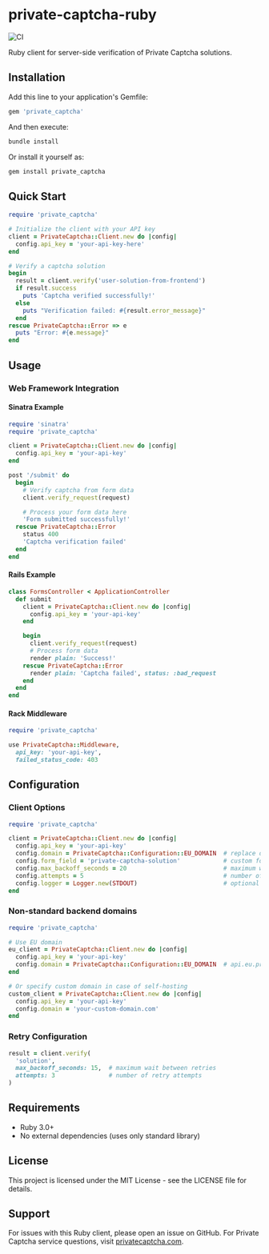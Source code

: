 # private-captcha-ruby

![CI](https://github.com/PrivateCaptcha/private-captcha-ruby/actions/workflows/ci.yaml/badge.svg)

Ruby client for server-side verification of Private Captcha solutions.

## Installation

Add this line to your application's Gemfile:

```ruby
gem 'private_captcha'
```

And then execute:

```bash
bundle install
```

Or install it yourself as:

```bash
gem install private_captcha
```

## Quick Start

```ruby
require 'private_captcha'

# Initialize the client with your API key
client = PrivateCaptcha::Client.new do |config|
  config.api_key = 'your-api-key-here'
end

# Verify a captcha solution
begin
  result = client.verify('user-solution-from-frontend')
  if result.success
    puts 'Captcha verified successfully!'
  else
    puts "Verification failed: #{result.error_message}"
  end
rescue PrivateCaptcha::Error => e
  puts "Error: #{e.message}"
end
```

## Usage

### Web Framework Integration

#### Sinatra Example

```ruby
require 'sinatra'
require 'private_captcha'

client = PrivateCaptcha::Client.new do |config|
  config.api_key = 'your-api-key'
end

post '/submit' do
  begin
    # Verify captcha from form data
    client.verify_request(request)

    # Process your form data here
    'Form submitted successfully!'
  rescue PrivateCaptcha::Error
    status 400
    'Captcha verification failed'
  end
end
```

#### Rails Example

```ruby
class FormsController < ApplicationController
  def submit
    client = PrivateCaptcha::Client.new do |config|
      config.api_key = 'your-api-key'
    end

    begin
      client.verify_request(request)
      # Process form data
      render plain: 'Success!'
    rescue PrivateCaptcha::Error
      render plain: 'Captcha failed', status: :bad_request
    end
  end
end
```

#### Rack Middleware

```ruby
require 'private_captcha'

use PrivateCaptcha::Middleware,
  api_key: 'your-api-key',
  failed_status_code: 403
```

## Configuration

### Client Options

```ruby
require 'private_captcha'

client = PrivateCaptcha::Client.new do |config|
  config.api_key = 'your-api-key'
  config.domain = PrivateCaptcha::Configuration::EU_DOMAIN  # replace domain for self-hosting or EU isolation
  config.form_field = 'private-captcha-solution'            # custom form field name
  config.max_backoff_seconds = 20                           # maximum wait between retries
  config.attempts = 5                                       # number of retry attempts
  config.logger = Logger.new(STDOUT)                        # optional logger
end
```

### Non-standard backend domains

```ruby
require 'private_captcha'

# Use EU domain
eu_client = PrivateCaptcha::Client.new do |config|
  config.api_key = 'your-api-key'
  config.domain = PrivateCaptcha::Configuration::EU_DOMAIN  # api.eu.privatecaptcha.com
end

# Or specify custom domain in case of self-hosting
custom_client = PrivateCaptcha::Client.new do |config|
  config.api_key = 'your-api-key'
  config.domain = 'your-custom-domain.com'
end
```

### Retry Configuration

```ruby
result = client.verify(
  'solution',
  max_backoff_seconds: 15,  # maximum wait between retries
  attempts: 3               # number of retry attempts
)
```

## Requirements

- Ruby 3.0+
- No external dependencies (uses only standard library)

## License

This project is licensed under the MIT License - see the LICENSE file for details.

## Support

For issues with this Ruby client, please open an issue on GitHub.
For Private Captcha service questions, visit [privatecaptcha.com](https://privatecaptcha.com).
